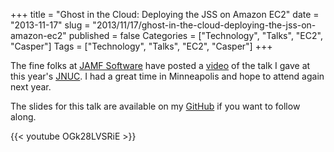 +++
title = "Ghost in the Cloud: Deploying the JSS on Amazon EC2"
date = "2013-11-17"
slug = "2013/11/17/ghost-in-the-cloud-deploying-the-jss-on-amazon-ec2"
published = false
Categories = ["Technology", "Talks", "EC2", "Casper"]
Tags = ["Technology", "Talks", "EC2", "Casper"]
+++

The fine folks at [JAMF Software][1] have posted a [video][2] of the talk I gave at this year's [JNUC][3]. I had a great time in Minneapolis and hope to attend again next year.

The slides for this talk are available on my [GitHub][4] if you want to follow along.

{{< youtube OGk28LVSRiE >}}

[1]: http://www.jamfsoftware.com/
[2]: http://www.jamfsoftware.com/latest/video-ghost-in-the-cloud
[3]: http://www.jamfsoftware.com/jnuc
[4]: https://github.com/futureimperfect/slides
